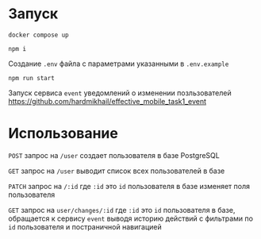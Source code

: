 # Запуск

`docker compose up`

`npm i`

Создание `.env` файла с параметрами указанными в `.env.example`

`npm run start`

Запуск сервиса `event` уведомлений о изменении позльзователей
https://github.com/hardmikhail/effective_mobile_task1_event

# Использование

`POST` запрос на `/user` создает пользователя в базе PostgreSQL

`GET` запрос на `/user` выводит список всех пользователей в базе

`PATCH` запрос на `/:id` где `:id` это `id` пользователя в базе изменяет поля пользователя

`GET` запрос на `user/changes/:id` где `:id` это `id` пользователя в базе, обращается к сервису `event` выводя историю действий с фильтрами по `id` пользователя и постраничной навигацией
